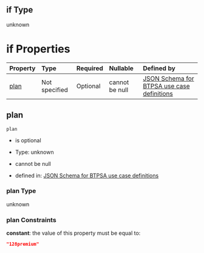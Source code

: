 ## if Type

unknown

# if Properties

| Property      | Type          | Required | Nullable       | Defined by                                                                                                                                                                                                                                  |
| :------------ | :------------ | :------- | :------------- | :------------------------------------------------------------------------------------------------------------------------------------------------------------------------------------------------------------------------------------------ |
| [plan](#plan) | Not specified | Optional | cannot be null | [JSON Schema for BTPSA use case definitions](btpsa-usecase-properties-services-items-allof-1-then-allof-44-then-allof-2-if-properties-plan.md "undefined#/properties/services/items/allOf/1/then/allOf/44/then/allOf/2/if/properties/plan") |

## plan



`plan`

*   is optional

*   Type: unknown

*   cannot be null

*   defined in: [JSON Schema for BTPSA use case definitions](btpsa-usecase-properties-services-items-allof-1-then-allof-44-then-allof-2-if-properties-plan.md "undefined#/properties/services/items/allOf/1/then/allOf/44/then/allOf/2/if/properties/plan")

### plan Type

unknown

### plan Constraints

**constant**: the value of this property must be equal to:

```json
"128premium"
```
